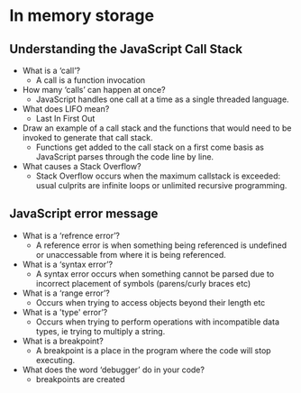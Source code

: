 # In memory storage

## Understanding the JavaScript Call Stack
- What is a ‘call’?
  - A call is a function invocation
- How many ‘calls’ can happen at once?
  - JavaScript handles one call at a time as a single threaded language.
- What does LIFO mean?
  - Last In First Out
- Draw an example of a call stack and the functions that would need to be invoked to generate that call stack.
  - Functions get added to the call stack on a first come basis as JavaScript parses through the code line by line.
- What causes a Stack Overflow?
  - Stack Overflow occurs when the maximum callstack is exceeded: usual culprits are infinite loops or unlimited recursive programming. 

## JavaScript error message
- What is a ‘refrence error’?
  - A reference error is when something being referenced is undefined or unaccessable from where it is being referenced.
- What is a ‘syntax error’?
  - A syntax error occurs when something cannot be parsed due to incorrect placement of symbols (parens/curly braces etc)
- What is a ‘range error’?
  - Occurs when trying to access objects beyond their length etc
- What is a 'type' error’?
  - Occurs when trying to perform operations with incompatible data types, ie trying to multiply a string.
- What is a breakpoint?
  - A breakpoint is a place in the program where the code will stop executing. 
- What does the word ‘debugger’ do in your code?
  - breakpoints are created 
